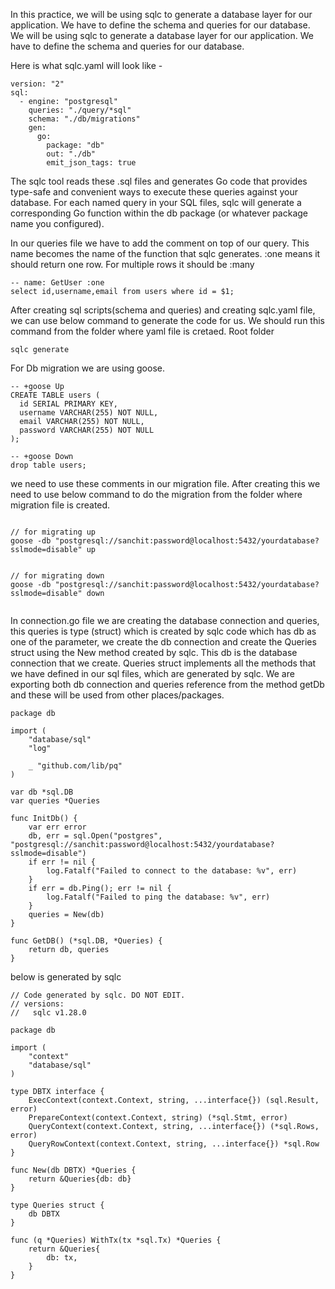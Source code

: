 In this practice, we will be using sqlc to generate a database layer for our application. We have to define the schema and queries for our database. We will be using sqlc to generate a database layer for our application. We have to define the schema and queries for our database.

Here is what sqlc.yaml will look like -

```
version: "2"
sql:
  - engine: "postgresql"
    queries: "./query/*sql"
    schema: "./db/migrations"
    gen:
      go:
        package: "db"
        out: "./db"
        emit_json_tags: true
```

The sqlc tool reads these .sql files and generates Go code that provides type-safe and convenient ways to execute these queries against your database. For each named query in your SQL files, sqlc will generate a corresponding Go function within the db package (or whatever package name you configured).

In our queries file we have to add the comment on top of our query. This name becomes the name of the function that sqlc generates. :one means it should return one row. For multiple rows it should be :many

```
-- name: GetUser :one
select id,username,email from users where id = $1;
```

After creating sql scripts(schema and queries) and creating sqlc.yaml file, we can use below command to generate the code for us. We should run this command from the folder where yaml file is cretaed. Root folder

```
sqlc generate
```

For Db migration we are using goose.

```
-- +goose Up
CREATE TABLE users (
  id SERIAL PRIMARY KEY,
  username VARCHAR(255) NOT NULL,
  email VARCHAR(255) NOT NULL,
  password VARCHAR(255) NOT NULL
);

-- +goose Down
drop table users;
```

we need to use these comments in our migration file. After creating this we need to use below command to do the migration from the folder where migration file is created.

```

// for migrating up
goose -db "postgresql://sanchit:password@localhost:5432/yourdatabase?sslmode=disable" up


// for migrating down
goose -db "postgresql://sanchit:password@localhost:5432/yourdatabase?sslmode=disable" down


```

In connection.go file we are creating the database connection and queries, this queries is type (struct) which is created by sqlc code which has db as one of the parameter, we create the db connection and create the Queries struct using the New method created by sqlc. This db is the database connection that we create. Queries struct implements all the methods that we have defined in our sql files, which are generated by sqlc. We are exporting both db connection and queries reference from the method getDb and these will be used from other places/packages.

```
package db

import (
	"database/sql"
	"log"

	_ "github.com/lib/pq"
)

var db *sql.DB
var queries *Queries

func InitDb() {
	var err error
	db, err = sql.Open("postgres", "postgresql://sanchit:password@localhost:5432/yourdatabase?sslmode=disable")
	if err != nil {
		log.Fatalf("Failed to connect to the database: %v", err)
	}
	if err = db.Ping(); err != nil {
		log.Fatalf("Failed to ping the database: %v", err)
	}
	queries = New(db)
}

func GetDB() (*sql.DB, *Queries) {
	return db, queries
}

```

below is generated by sqlc

```
// Code generated by sqlc. DO NOT EDIT.
// versions:
//   sqlc v1.28.0

package db

import (
	"context"
	"database/sql"
)

type DBTX interface {
	ExecContext(context.Context, string, ...interface{}) (sql.Result, error)
	PrepareContext(context.Context, string) (*sql.Stmt, error)
	QueryContext(context.Context, string, ...interface{}) (*sql.Rows, error)
	QueryRowContext(context.Context, string, ...interface{}) *sql.Row
}

func New(db DBTX) *Queries {
	return &Queries{db: db}
}

type Queries struct {
	db DBTX
}

func (q *Queries) WithTx(tx *sql.Tx) *Queries {
	return &Queries{
		db: tx,
	}
}

```
